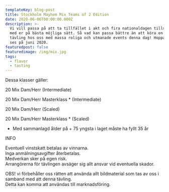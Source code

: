 ```yaml
---
templateKey: blog-post
title: Stockholm Mayhem Mix Teams of 2 Edition
date: 2020-06-06T00:00:00.000Z
description: >-
  Vi vill passa på att ta tillfället i akt och fira nationaldagen tillsammans
  med er på bästa möjliga sätt. Så vad kan passa bättre än att köra en CF
  tävling hos oss med massa roliga och utmanade events denna dag! Hoppas att i
  ses på juni 2020.
featuredpost: false
featuredimage: /img/mix.jpg
tags:
  - flavor
  - tasting
---
```

Dessa klasser gäller:

20 Mix Dam/Herr (Intermediate)

20 Mix Dam/Herr Masterklass * (Intermediate)

20 Mix Dam/Herr (Scaled)

20 Mix Dam/Herr Masterklass * (Scaled)

* Med sammanlagd ålder på + 75 yngsta i laget måste ha fyllt 35 år



INFO

Eventuell vinstskatt betalas av vinnarna.\
Inga anmälningsavgifter återbetalas.\
Medverkan sker på egen risk.\
Arrangörerna för tävlingen avsäger sig allt ansvar vid eventuella skador.

OBS! vi förbehåller oss rätten att använda allt bildmaterial som tas av oss i samband med att denna tävling.\
Detta kan komma att användas till marknadsföring.

